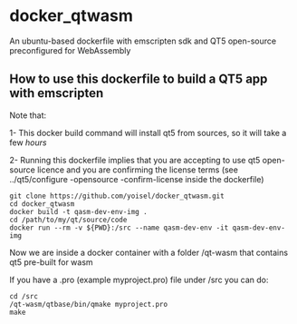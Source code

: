 
# docker_qtwasm

An ubuntu-based dockerfile with emscripten sdk and QT5 open-source preconfigured for WebAssembly

## How to use this dockerfile to build a QT5 app with emscripten

Note that:

1- This docker build command will install qt5 from sources, so it will take a few *hours*

2- Running this dockerfile implies that you are accepting to use qt5 open-source licence and
you are confirming the license terms (see ../qt5/configure -opensource -confirm-license
inside the dockerfile)

    git clone https://github.com/yoisel/docker_qtwasm.git
    cd docker_qtwasm
    docker build -t qasm-dev-env-img .
    cd /path/to/my/qt/source/code
    docker run --rm -v ${PWD}:/src --name qasm-dev-env -it qasm-dev-env-img

Now we are inside a docker container with a folder /qt-wasm that contains qt5 pre-built for wasm

If you have a .pro (example myproject.pro) file under /src you can do:

    cd /src
    /qt-wasm/qtbase/bin/qmake myproject.pro
    make
